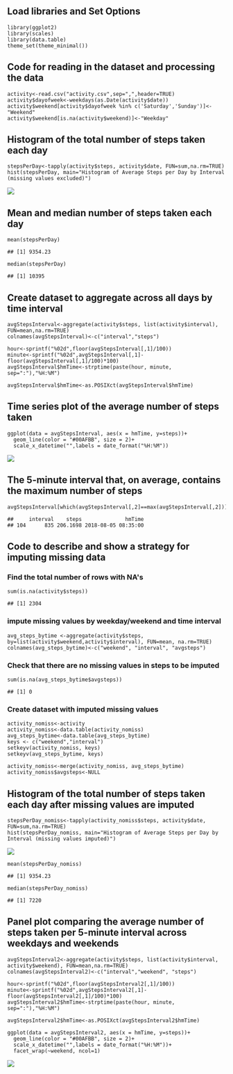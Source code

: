 Load libraries and Set Options
------------------------------

    library(ggplot2)
    library(scales)
    library(data.table)
    theme_set(theme_minimal())

Code for reading in the dataset and processing the data
-------------------------------------------------------

    activity<-read.csv("activity.csv",sep=",",header=TRUE)
    activity$dayofweek<-weekdays(as.Date(activity$date))
    activity$weekend[activity$dayofweek %in% c('Saturday','Sunday')]<-"Weekend"
    activity$weekend[is.na(activity$weekend)]<-"Weekday"

Histogram of the total number of steps taken each day
-----------------------------------------------------

    stepsPerDay<-tapply(activity$steps, activity$date, FUN=sum,na.rm=TRUE)
    hist(stepsPerDay, main="Histogram of Average Steps per Day by Interval (missing values excluded)")

![](PA1_Template_files/figure-markdown_strict/unnamed-chunk-3-1.png)

Mean and median number of steps taken each day
----------------------------------------------

    mean(stepsPerDay)

    ## [1] 9354.23

    median(stepsPerDay)

    ## [1] 10395

Create dataset to aggregate across all days by time interval
------------------------------------------------------------

    avgStepsInterval<-aggregate(activity$steps, list(activity$interval), FUN=mean,na.rm=TRUE)
    colnames(avgStepsInterval)<-c("interval","steps")

    hour<-sprintf("%02d",floor(avgStepsInterval[,1]/100))
    minute<-sprintf("%02d",avgStepsInterval[,1]-floor(avgStepsInterval[,1]/100)*100)
    avgStepsInterval$hmTime<-strptime(paste(hour, minute, sep=":"),"%H:%M")

    avgStepsInterval$hmTime<-as.POSIXct(avgStepsInterval$hmTime)

Time series plot of the average number of steps taken
-----------------------------------------------------

    ggplot(data = avgStepsInterval, aes(x = hmTime, y=steps))+
      geom_line(color = "#00AFBB", size = 2)+
      scale_x_datetime("",labels = date_format("%H:%M"))

![](PA1_Template_files/figure-markdown_strict/unnamed-chunk-6-1.png)

The 5-minute interval that, on average, contains the maximum number of steps
----------------------------------------------------------------------------

    avgStepsInterval[which(avgStepsInterval[,2]==max(avgStepsInterval[,2])),]

    ##     interval    steps              hmTime
    ## 104      835 206.1698 2018-08-05 08:35:00

Code to describe and show a strategy for imputing missing data
--------------------------------------------------------------

### Find the total number of rows with NA's

    sum(is.na(activity$steps))

    ## [1] 2304

### impute missing values by weekday/weekend and time interval

    avg_steps_bytime <-aggregate(activity$steps, by=list(activity$weekend,activity$interval), FUN=mean, na.rm=TRUE)
    colnames(avg_steps_bytime)<-c("weekend", "interval", "avgsteps")

### Check that there are no missing values in steps to be imputed

    sum(is.na(avg_steps_bytime$avgsteps))

    ## [1] 0

### Create dataset with imputed missing values

    activity_nomiss<-activity
    activity_nomiss<-data.table(activity_nomiss)
    avg_steps_bytime<-data.table(avg_steps_bytime)
    keys <- c("weekend","interval")
    setkeyv(activity_nomiss, keys)
    setkeyv(avg_steps_bytime, keys)

    activity_nomiss<-merge(activity_nomiss, avg_steps_bytime)
    activity_nomiss$avgsteps<-NULL

Histogram of the total number of steps taken each day after missing values are imputed
--------------------------------------------------------------------------------------

    stepsPerDay_nomiss<-tapply(activity_nomiss$steps, activity$date, FUN=sum,na.rm=TRUE)
    hist(stepsPerDay_nomiss, main="Histogram of Average Steps per Day by Interval (missing values imputed)")

![](PA1_Template_files/figure-markdown_strict/unnamed-chunk-12-1.png)

    mean(stepsPerDay_nomiss)

    ## [1] 9354.23

    median(stepsPerDay_nomiss)

    ## [1] 7220

Panel plot comparing the average number of steps taken per 5-minute interval across weekdays and weekends
---------------------------------------------------------------------------------------------------------

    avgStepsInterval2<-aggregate(activity$steps, list(activity$interval, activity$weekend), FUN=mean,na.rm=TRUE)
    colnames(avgStepsInterval2)<-c("interval","weekend", "steps")

    hour<-sprintf("%02d",floor(avgStepsInterval2[,1]/100))
    minute<-sprintf("%02d",avgStepsInterval2[,1]-floor(avgStepsInterval2[,1]/100)*100)
    avgStepsInterval2$hmTime<-strptime(paste(hour, minute, sep=":"),"%H:%M")

    avgStepsInterval2$hmTime<-as.POSIXct(avgStepsInterval2$hmTime)

    ggplot(data = avgStepsInterval2, aes(x = hmTime, y=steps))+
      geom_line(color = "#00AFBB", size = 2)+
      scale_x_datetime("",labels = date_format("%H:%M"))+
      facet_wrap(~weekend, ncol=1)

![](PA1_Template_files/figure-markdown_strict/unnamed-chunk-13-1.png)
